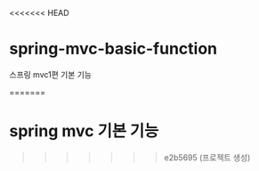 <<<<<<< HEAD
# spring-mvc-basic-function
스프링 mvc1편 기본 기능

=======
# spring mvc 기본 기능
>>>>>>> e2b5695 (프로젝트 생성)
